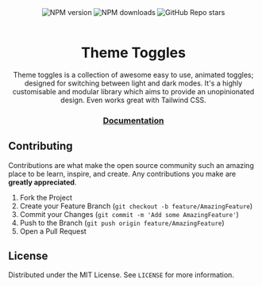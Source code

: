 <div align="center">
    <img alt="NPM version" src="https://img.shields.io/npm/v/theme-toggles?style=for-the-badge">
    <img alt="NPM downloads" src="https://img.shields.io/npm/dm/theme-toggles?style=for-the-badge">
    <img alt="GitHub Repo stars" src="https://img.shields.io/github/stars/alfieJones/theme-toggles?style=for-the-badge">
</div>

<!-- PROJECT LOGO -->
<br />
<p align="center">
  <h1 align="center">Theme Toggles</h1>

  <p align="center">
    Theme toggles is a collection of awesome easy to use, animated toggles; designed for switching between light and dark modes. It's a highly customisable and modular library which aims to provide an unopinionated design. Even works great with Tailwind CSS.
  </p>
  

</p>
<h3 align="center">
  <a align="center" href="https://toggles.dev">Documentation<a/>
</h3>



<!-- CONTRIBUTING -->
## Contributing

Contributions are what make the open source community such an amazing place to be learn, inspire, and create. Any contributions you make are **greatly appreciated**.

1. Fork the Project
2. Create your Feature Branch (`git checkout -b feature/AmazingFeature`)
3. Commit your Changes (`git commit -m 'Add some AmazingFeature'`)
4. Push to the Branch (`git push origin feature/AmazingFeature`)
5. Open a Pull Request


<!-- LICENSE -->
## License

Distributed under the MIT License. See `LICENSE` for more information.
